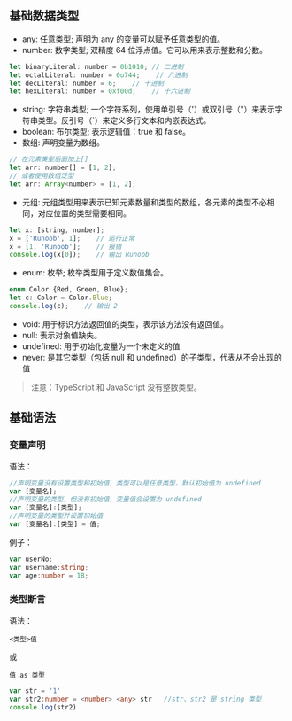 ## 基础数据类型
- any: 任意类型; 声明为 any 的变量可以赋予任意类型的值。
- number: 数字类型; 双精度 64 位浮点值。它可以用来表示整数和分数。
```js
let binaryLiteral: number = 0b1010; // 二进制
let octalLiteral: number = 0o744;    // 八进制
let decLiteral: number = 6;    // 十进制
let hexLiteral: number = 0xf00d;    // 十六进制
```
- string: 字符串类型; 一个字符系列，使用单引号（'）或双引号（"）来表示字符串类型。反引号（`）来定义多行文本和内嵌表达式。
- boolean: 布尔类型; 表示逻辑值：true 和 false。
- 数组: 声明变量为数组。
```js
// 在元素类型后面加上[]
let arr: number[] = [1, 2];
// 或者使用数组泛型
let arr: Array<number> = [1, 2];
```

- 元组: 元组类型用来表示已知元素数量和类型的数组，各元素的类型不必相同，对应位置的类型需要相同。
```js
let x: [string, number];
x = ['Runoob', 1];    // 运行正常
x = [1, 'Runoob'];    // 报错
console.log(x[0]);    // 输出 Runoob
```
- enum: 枚举; 枚举类型用于定义数值集合。
```js
enum Color {Red, Green, Blue};
let c: Color = Color.Blue;
console.log(c);    // 输出 2
```
- void: 用于标识方法返回值的类型，表示该方法没有返回值。
- null: 表示对象值缺失。
- undefined: 用于初始化变量为一个未定义的值
- never: 是其它类型（包括 null 和 undefined）的子类型，代表从不会出现的值


> 注意：TypeScript 和 JavaScript 没有整数类型。

## 基础语法

### 变量声明

语法：
```js
//声明变量没有设置类型和初始值，类型可以是任意类型，默认初始值为 undefined
var [变量名];
//声明变量的类型，但没有初始值，变量值会设置为 undefined
var [变量名]:[类型];
//声明变量的类型并设置初始值
var [变量名]:[类型] = 值;
```

例子：
```ts
var userNo;
var username:string;
var age:number = 18;
```

### 类型断言

语法：
```
<类型>值
```
或
```
值 as 类型
```

```ts
var str = '1' 
var str2:number = <number> <any> str   //str、str2 是 string 类型
console.log(str2)
```





